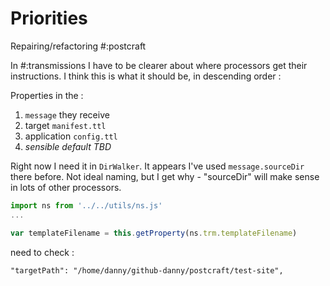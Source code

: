 # Priorities

Repairing/refactoring #:postcraft

In #:transmissions I have to be clearer about where processors get their instructions. I think this is what it should be, in descending order :

Properties in the :

1. `message` they receive
2. target `manifest.ttl`
3. application `config.ttl`
4. *sensible default TBD*

Right now I need it in `DirWalker`. It appears I've used `message.sourceDir` there before. Not ideal naming, but I get why - "sourceDir" will make sense in lots of other processors.


```javascript
import ns from '../../utils/ns.js'
...

var templateFilename = this.getProperty(ns.trm.templateFilename)
```

need to check :
```
"targetPath": "/home/danny/github-danny/postcraft/test-site",
```
